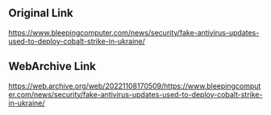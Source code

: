 ## Original Link

https://www.bleepingcomputer.com/news/security/fake-antivirus-updates-used-to-deploy-cobalt-strike-in-ukraine/

## WebArchive Link

https://web.archive.org/web/20221108170509/https://www.bleepingcomputer.com/news/security/fake-antivirus-updates-used-to-deploy-cobalt-strike-in-ukraine/
